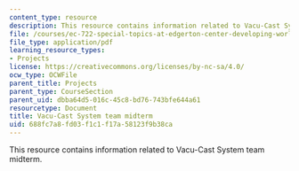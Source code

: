 ```yaml
---
content_type: resource
description: This resource contains information related to Vacu-Cast System team midterm.
file: /courses/ec-722-special-topics-at-edgerton-center-developing-world-prosthetics-spring-2010/688fc7a8fd03f1c1f17a58123f9b38ca_MITEC_722S10_vacucast_mdtm.pdf
file_type: application/pdf
learning_resource_types:
- Projects
license: https://creativecommons.org/licenses/by-nc-sa/4.0/
ocw_type: OCWFile
parent_title: Projects
parent_type: CourseSection
parent_uid: dbba64d5-016c-45c8-bd76-743bfe644a61
resourcetype: Document
title: Vacu-Cast System team midterm
uid: 688fc7a8-fd03-f1c1-f17a-58123f9b38ca
---
```

This resource contains information related to Vacu-Cast System team midterm.